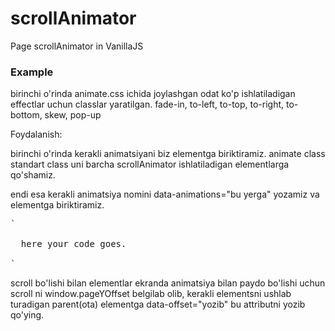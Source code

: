 # scrollAnimator
 Page scrollAnimator in VanillaJS

<h3>Example</h3>

birinchi o'rinda animate.css ichida joylashgan odat ko'p ishlatiladigan effectlar uchun classlar yaratilgan. 
 fade-in, to-left, to-top, to-right, to-bottom, skew, pop-up

Foydalanish:

birinchi o'rinda kerakli animatsiyani biz elementga biriktiramiz.
animate class standart class uni barcha scrollAnimator ishlatiladigan elementlarga qo'shamiz.

endi esa kerakli animatsiya nomini data-animations="bu yerga"  yozamiz va elementga biriktiramiz.
<pre>
`
<div class="features__items_i animate" data-animations=" to-right">
  here your code goes.
</div>
`
</pre>


scroll bo'lishi bilan elementlar ekranda animatsiya bilan paydo bo'lishi uchun scroll ni window.pageYOffset   belgilab olib, 
kerakli elementsni ushlab turadigan parent(ota) elementga data-offset="yozib"   bu attributni yozib qo'ying.
